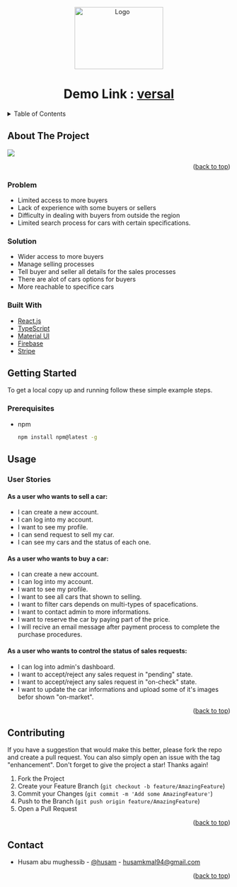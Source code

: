 <div id="top"></div>


<!-- PROJECT LOGO -->
<br />
<div align="center">
  <a href="https://github.com/CA-G12/car-trade">
    <img src="https://i.imgur.com/veF5F6J.png" alt="Logo" width="200" height="140">
  </a>
<h1>Demo Link : <a href="https://car-trade-client.vercel.app">versal</a></h1>
</div>



<!-- TABLE OF CONTENTS -->
<details>
  <summary>Table of Contents</summary>
  
  <ol>
    <li>
      <a href="#about-the-project">About The Project</a>
      <ul>
        <li><a href="#problem">Problem</a></li>
        <li><a href="#solution">Solution</a></li>
        <li><a href="#built-with">Built With</a></li>
        <li><a href="#database-schema">Database Schema</a></li>
      </ul>
    </li>
    <li>
      <a href="#getting-started">Getting Started</a>
      <ul>
        <li><a href="#prerequisites">Prerequisites</a></li>
        <li><a href="#installation">Installation</a></li>
      </ul>
    </li>
    <li>
      <a href="#usage">Usage</a>
      <ul>
        <li>
          <a href="#user-stories">User Stories</a>
            <ul>
                <li><a href="#buyer-stories">As a Buyer</a></li>
                <li><a href="#seller-stories">As a Seller</a></li>
                <li><a href="#admin-stories">As an Admin</a></li>
            </ul>
          </li>
      </ul>
    </li>
    <li><a href="#contributing">Contributing</a></li>
    <li><a href="#contact">Contact</a></li>
  </ol>
</details>



<!-- ABOUT THE PROJECT -->
## About The Project <span id="about-the-project"></span>

<img src="https://i.imgur.com/AqLx1W1.png" />

<p align="right">(<a href="#top">back to top</a>)</p>

### Problem <span id="problem"></span>
- Limited access to more buyers
- Lack of experience with some buyers or sellers
- Difficulty in dealing with buyers from outside the region
- Limited search process for cars with certain specifications.

### Solution <span id="solution"></span>
- Wider access to more buyers
- Manage selling processes
- Tell buyer and seller all details for the sales processes
- There are alot of cars options for buyers
- More reachable to specifice cars

### Built With <span id="built-with"></span>

* [React.js](https://beta.reactjs.org/)
* [TypeScript](https://www.typescriptlang.org/docs/)
* [Material UI](https://mui.com/)
* [Firebase](https://firebase.google.com/docs/web/setup)
* [Stripe](https://stripe.com/)



<!-- GETTING STARTED -->
## Getting Started <span id="getting-started"></span>

To get a local copy up and running follow these simple example steps.

### Prerequisites <span id="prerequisites"></span>

* npm
  ```sh
  npm install npm@latest -g
  ```




<!-- USAGE EXAMPLES -->
## Usage <span id="usage"></span>
### User Stories <span id="user-stories"></span>
#### As a user who wants to sell a car: <span id="seller-stories"></span>
- I can create a new account.
- I can log into my account.
- I want to see my profile.
- I can send request to sell my car.
- I can see my cars and the status of each one.
#### As a user who wants to buy a car: <span id="buyer-stories"></span>
- I can create a new account.
- I can log into my account.
- I want to see my profile.
- I want to see all cars that shown to selling.
- I want to filter cars depends on multi-types of spacefications.
- I want to contact admin to more informations.
- I want to reserve the car by paying part of the price.
- I will recive an email message after payment process to complete the purchase procedures.
#### As a user who wants to control the status of sales requests: <span id="admin-stories"></span>
- I can log into admin's dashboard.
- I want to accept/reject any sales request in "pending" state.
- I want to accept/reject any sales request in "on-check" state.
- I want to update the car informations and upload some of it's images befor shown "on-market".

<p align="right">(<a href="#top">back to top</a>)</p>


<!-- CONTRIBUTING -->
## Contributing <span id="contributing"></span>

If you have a suggestion that would make this better, please fork the repo and create a pull request. You can also simply open an issue with the tag "enhancement".
Don't forget to give the project a star! Thanks again!

1. Fork the Project
2. Create your Feature Branch (`git checkout -b feature/AmazingFeature`)
3. Commit your Changes (`git commit -m 'Add some AmazingFeature'`)
4. Push to the Branch (`git push origin feature/AmazingFeature`)
5. Open a Pull Request

<p align="right">(<a href="#top">back to top</a>)</p>


<!-- CONTACT -->
## Contact <span id="contact"></span>
- Husam abu mughessib - [@husam](https://github.com/husamkamal) - husamkmal94@gmail.com




<p align="right">(<a href="#top">back to top</a>)</p>

